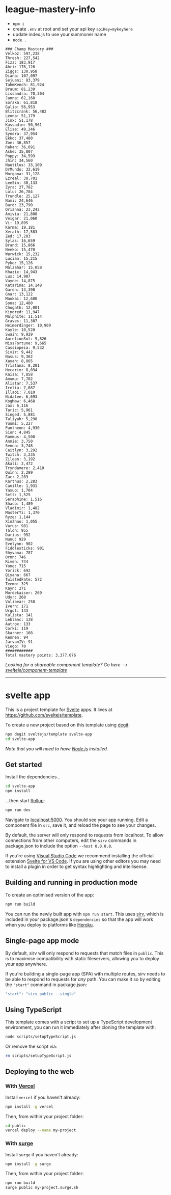 # league-mastery-info

* `npm i`
* create `.env` at root and set your api key `apiKey=mykeyhere`
* update index.js to use your summoner name
* `node .`

```
### Champ Mastery ###
Velkoz: 597,238 
Thresh: 227,542 
Fizz: 183,917 
Ahri: 176,126 
Ziggs: 130,958 
Diana: 107,097 
Sejuani: 83,379 
TahmKench: 81,924 
Braum: 81,239 
Lissandra: 70,304 
Janna: 62,160 
Soraka: 61,818 
Galio: 56,953 
Blitzcrank: 56,482 
Leona: 51,179 
Jinx: 51,178 
Kassadin: 50,561 
Elise: 49,246 
Syndra: 37,954 
Ekko: 37,480 
Zoe: 36,857 
Rakan: 36,091 
Ashe: 35,807 
Poppy: 34,593 
Jhin: 34,560 
Nautilus: 33,109 
DrMundo: 32,619 
Morgana: 31,128 
Ezreal: 30,701 
LeeSin: 30,133 
Zyra: 27,782 
Lulu: 26,784 
Trundle: 25,127 
Nami: 24,646 
Bard: 23,790 
Orianna: 23,242 
Anivia: 21,808 
Veigar: 21,060 
Vi: 19,895 
Karma: 19,181 
Xerath: 17,583 
Zed: 17,203 
Sylas: 16,659 
Brand: 15,866 
Neeko: 15,470 
Warwick: 15,232 
Lucian: 15,215 
Pyke: 15,126 
Malzahar: 15,058 
Khazix: 14,943 
Lux: 14,907 
Vayne: 14,875 
Katarina: 14,148 
Garen: 13,390 
Gnar: 13,122 
Maokai: 12,680 
Sona: 12,480 
Chogath: 12,001 
Kindred: 11,947 
Malphite: 11,514 
Graves: 11,307 
Heimerdinger: 10,909 
Kayle: 10,520 
Swain: 9,929 
AurelionSol: 9,826 
MissFortune: 9,665 
Cassiopeia: 9,532 
Sivir: 9,442 
Nasus: 9,362 
Xayah: 8,865 
Tristana: 8,201 
Hecarim: 8,034 
Kaisa: 7,858 
Amumu: 7,702 
Alistar: 7,537 
Irelia: 7,087 
Illaoi: 7,010 
Nidalee: 6,693 
KogMaw: 6,468 
Jax: 6,116 
Taric: 5,961 
Singed: 5,881 
Taliyah: 5,298 
Yuumi: 5,227 
Pantheon: 4,930 
Sion: 4,845 
Rammus: 4,500 
Annie: 3,750 
Senna: 3,748 
Caitlyn: 3,292 
Twitch: 3,235 
Zilean: 3,192 
Akali: 2,472 
Tryndamere: 2,410 
Quinn: 2,289 
Zac: 2,283 
Karthus: 2,283 
Camille: 1,931 
Yasuo: 1,704 
Sett: 1,525 
Seraphine: 1,516 
Shaco: 1,489 
Vladimir: 1,482 
MasterYi: 1,370 
Ryze: 1,144 
XinZhao: 1,055 
Varus: 981 
Talon: 955 
Darius: 952 
Nunu: 929 
Evelynn: 902 
Fiddlesticks: 901 
Shyvana: 787 
Ornn: 746 
Riven: 744 
Yone: 715 
Yorick: 692 
Qiyana: 667 
TwistedFate: 572 
Teemo: 325 
Kayn: 271 
Mordekaiser: 269 
Udyr: 260 
Volibear: 258 
Ivern: 171 
Urgot: 143 
Kalista: 141 
Leblanc: 138 
Aatrox: 133 
Corki: 119 
Skarner: 108 
Kennen: 94 
JarvanIV: 91 
Viego: 70 
############
Total mastery points: 3,377,076
```


*Looking for a shareable component template? Go here --> [sveltejs/component-template](https://github.com/sveltejs/component-template)*

---

# svelte app

This is a project template for [Svelte](https://svelte.dev) apps. It lives at https://github.com/sveltejs/template.

To create a new project based on this template using [degit](https://github.com/Rich-Harris/degit):

```bash
npx degit sveltejs/template svelte-app
cd svelte-app
```

*Note that you will need to have [Node.js](https://nodejs.org) installed.*


## Get started

Install the dependencies...

```bash
cd svelte-app
npm install
```

...then start [Rollup](https://rollupjs.org):

```bash
npm run dev
```

Navigate to [localhost:5000](http://localhost:5000). You should see your app running. Edit a component file in `src`, save it, and reload the page to see your changes.

By default, the server will only respond to requests from localhost. To allow connections from other computers, edit the `sirv` commands in package.json to include the option `--host 0.0.0.0`.

If you're using [Visual Studio Code](https://code.visualstudio.com/) we recommend installing the official extension [Svelte for VS Code](https://marketplace.visualstudio.com/items?itemName=svelte.svelte-vscode). If you are using other editors you may need to install a plugin in order to get syntax highlighting and intellisense.

## Building and running in production mode

To create an optimised version of the app:

```bash
npm run build
```

You can run the newly built app with `npm run start`. This uses [sirv](https://github.com/lukeed/sirv), which is included in your package.json's `dependencies` so that the app will work when you deploy to platforms like [Heroku](https://heroku.com).


## Single-page app mode

By default, sirv will only respond to requests that match files in `public`. This is to maximise compatibility with static fileservers, allowing you to deploy your app anywhere.

If you're building a single-page app (SPA) with multiple routes, sirv needs to be able to respond to requests for *any* path. You can make it so by editing the `"start"` command in package.json:

```js
"start": "sirv public --single"
```

## Using TypeScript

This template comes with a script to set up a TypeScript development environment, you can run it immediately after cloning the template with:

```bash
node scripts/setupTypeScript.js
```

Or remove the script via:

```bash
rm scripts/setupTypeScript.js
```

## Deploying to the web

### With [Vercel](https://vercel.com)

Install `vercel` if you haven't already:

```bash
npm install -g vercel
```

Then, from within your project folder:

```bash
cd public
vercel deploy --name my-project
```

### With [surge](https://surge.sh/)

Install `surge` if you haven't already:

```bash
npm install -g surge
```

Then, from within your project folder:

```bash
npm run build
surge public my-project.surge.sh
```

